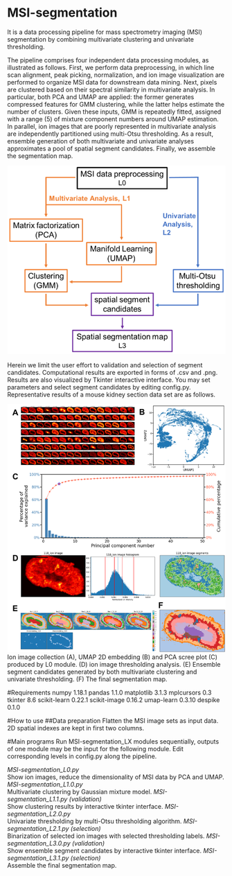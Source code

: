 # MSI-segmentation

It is a data processing pipeline for mass spectrometry imaging (MSI) segmentation by combining multivariate clustering and univariate thresholding. 

The pipeline comprises four independent data processing modules, as illustrated as follows. First, we perform data preprocessing, in which line scan alignment, peak picking, normalization, and ion image visualization are performed to organize MSI data for downstream data mining. Next, pixels are clustered based on their spectral similarity in multivariate analysis. In particular, both PCA and UMAP are applied: the former generates compressed features for GMM clustering, while the latter helps estimate the number of clusters. Given these inputs, GMM is repeatedly fitted, assigned with a range (5) of mixture component numbers around UMAP estimation. In parallel, ion images that are poorly represented in multivariate analysis are independently partitioned using multi-Otsu thresholding. As a result, ensemble generation of both multivariate and univariate analyses approximates a pool of spatial segment candidates. Finally, we assemble the segmentation map. 

<div align="center">
<img src="images/image1.png" width="600">
</div>

Herein we limit the user effort to validation and selection of segment candidates. Computational results are exported in forms of .csv and .png. Results are also visualized by Tkinter interactive interface. You may set parameters and select segment candidates by editing config.py. Representative results of a mouse kidney section data set are as follows. 

<div align="center">
<img src="images/image2.png" width="600">
</div>
Ion image collection (A), UMAP 2D embedding (B) and PCA scree plot (C) produced by L0 module. (D) ion image thresholding analysis. (E) Ensemble segment candidates generated by both multivariate clustering and univariate thresholding. (F) The final segmentation map. 

#Requirements
numpy 1.18.1
pandas 1.1.0
matplotlib 3.1.3
mplcursors 0.3
tkinter 8.6
scikit-learn 0.22.1
scikit-image 0.16.2
umap-learn 0.3.10
despike 0.1.0

#How to use 
##Data preparation
Flatten the MSI image sets as input data. 2D spatial indexes are kept in first two columns. 

#Main programs
Run MSI-segmentation_LX modules sequentially, outputs of one module may be the input for the following module. Edit corresponding levels in config.py along the pipeline. 

*MSI-segmentation_L0.py*<br>
Show ion images, reduce the dimensionality of MSI data by PCA and UMAP. 
*MSI-segmentation_L1.0.py*<br>
Multivariate clustering by Gaussian mixture model. 
*MSI-segmentation_L1.1.py (validation)*<br>
Show clustering results by interactive tkinter interface. 
*MSI-segmentation_L2.0.py*<br>
Univariate thresholding by multi-Otsu thresholding algorithm.
*MSI-segmentation_L2.1.py (selection)*<br>
Binarization of selected ion images with selected thresholding labels. 
*MSI-segmentation_L3.0.py (validation)*<br>
Show ensemble segment candidates by interactive tkinter interface. 
*MSI-segmentation_L3.1.py (selection)*<br>
Assemble the final segmentation map. 


